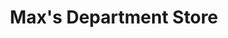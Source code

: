 ---
title: "Max's Department Store"
url: /carolina/maxs-department-store/
shop: department store
---
